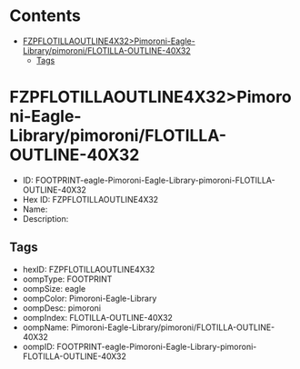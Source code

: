 



Contents
========

* [FZPFLOTILLAOUTLINE4X32>Pimoroni-Eagle-Library/pimoroni/FLOTILLA-OUTLINE-40X32](#fzpflotillaoutline4x32pimoroni-eagle-librarypimoroniflotilla-outline-40x32)
	* [Tags](#tags)

# FZPFLOTILLAOUTLINE4X32>Pimoroni-Eagle-Library/pimoroni/FLOTILLA-OUTLINE-40X32

- ID: FOOTPRINT-eagle-Pimoroni-Eagle-Library-pimoroni-FLOTILLA-OUTLINE-40X32
- Hex ID: FZPFLOTILLAOUTLINE4X32
- Name: 
- Description: 

## Tags

- hexID: FZPFLOTILLAOUTLINE4X32
- oompType: FOOTPRINT
- oompSize: eagle
- oompColor: Pimoroni-Eagle-Library
- oompDesc: pimoroni
- oompIndex: FLOTILLA-OUTLINE-40X32
- oompName: Pimoroni-Eagle-Library/pimoroni/FLOTILLA-OUTLINE-40X32
- oompID: FOOTPRINT-eagle-Pimoroni-Eagle-Library-pimoroni-FLOTILLA-OUTLINE-40X32

